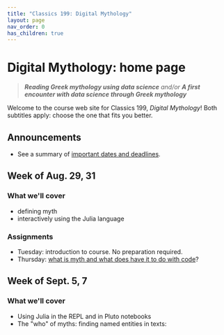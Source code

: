 ```yaml
---
title: "Classics 199: Digital Mythology"
layout: page
nav_order: 0
has_children: true
---
```



# Digital Mythology: home page

> ***Reading Greek mythology using data science*** *and/or* ***A first encounter with data science through Greek mythology***

Welcome to the course web site for Classics 199, *Digital Mythology*! Both subtitles apply: choose the one that fits you better. 


## Announcements

- See a summary of [important dates and deadlines](./deadlines/).


## Week of Aug. 29, 31

### What we'll cover

- defining myth
- interactively using the Julia language

### Assignments

- Tuesday: introduction to course.  No preparation required.
- Thursday: [what is myth and what does have it to do with code](./classes/content+tech1/)?


## Week of Sept. 5, 7

### What we'll cover

- Using Julia in the REPL and in Pluto notebooks
- The "who" of myths: finding named entities in texts: 

